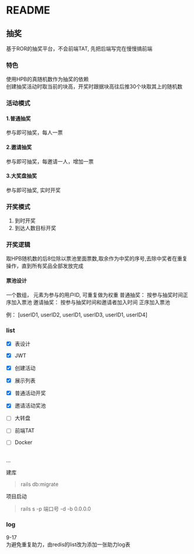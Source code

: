 # README

## 抽奖 

基于ROR的抽奖平台，不会前端TAT, 先把后端写完在慢慢搞前端

### 特色
使用HPB的真随机数作为抽奖的依赖\
创建抽奖活动时取当前的块高，开奖时跟据块高往后推30个块取其上的随机数

### 活动模式

#### 1.普通抽奖
参与即可抽奖，每人一票

#### 2.邀请抽奖
参与即可抽奖，每邀请一人，增加一票

#### 3.大奖盘抽奖
参与即可抽奖, 实时开奖

### 开奖模式
1. 到时开奖
2. 到达人数目标开奖

### 开奖逻辑
取HPB随机数的后8位除以票池里面票数,取余作为中奖的序号,去除中奖者在重复操作，直到所有奖品全部发放完成

#### 票池设计
一个数组， 元素为参与的用户ID, 可重复做为权重
普通抽奖： 按参与抽奖时间正序加入票池
邀请抽奖： 按参与抽奖时间和邀请者加入时间 正序加入票池

例： 
[userID1, userID2, userID1, userID3, userID1, userID4]
 
### list
 -[X] 表设计
 -[X] JWT
 -[X] 创建活动
 -[X] 展示列表
 -[X] 普通活动开奖
 -[X] 邀请活动奖池
 -[ ] 大转盘
 -[ ] 前端TAT
 -[ ] Docker
  

\
...

建库
> rails db:migrate

项目启动
> rails s -p 端口号 -d -b 0.0.0.0

### log
9-17 \
为避免重复助力，由redis的list改为添加一张助力log表



